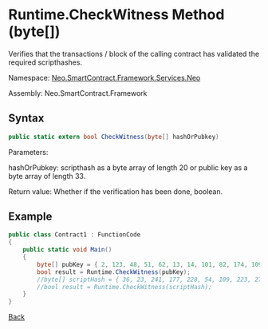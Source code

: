 # Runtime.CheckWitness Method (byte[])

Verifies that the transactions / block of the calling contract has validated the required scripthashes.

Namespace: [Neo.SmartContract.Framework.Services.Neo](../../neo.md)

Assembly: Neo.SmartContract.Framework

## Syntax

```c#
public static extern bool CheckWitness(byte[] hashOrPubkey)
```

Parameters:

hashOrPubkey: scripthash as a byte array of length 20 or public key as a byte array of length 33.

Return value: Whether if the verification has been done, boolean.

## Example

```c#
public class Contract1 : FunctionCode
{
    public static void Main()
    {
        byte[] pubKey = { 2, 123, 48, 51, 62, 13, 14, 101, 82, 174, 109, 29, 169, 249, 64, 159, 85, 30, 53, 238, 151, 25, 48, 94, 148, 93, 196, 220, 186, 153, 132, 86, 202 };
        bool result = Runtime.CheckWitness(pubKey);
        //byte[] scriptHash = { 36, 23, 241, 177, 228, 54, 109, 223, 27, 237, 139, 54, 207, 38, 132, 101, 172, 3, 10, 73 };
        //bool result = Runtime.CheckWitness(scriptHash);
    }
}
```



[Back](../Runtime.md)

